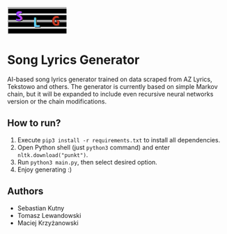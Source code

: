 ![Logo SLG](slg-logo.png)

# Song Lyrics Generator
AI-based song lyrics generator trained on data scraped from AZ Lyrics, Tekstowo and others. The generator is currently based on simple Markov chain,
but it will be expanded to include even recursive neural networks version or the chain modifications.

## How to run?
1. Execute `pip3 install -r requirements.txt` to install all dependencies.
2. Open Python shell (just `python3` command) and enter `nltk.download("punkt")`.
3. Run `python3 main.py`, then select desired option.
4. Enjoy generating :)

## Authors
- Sebastian Kutny
- Tomasz Lewandowski
- Maciej Krzyżanowski
